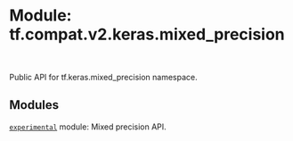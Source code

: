 <div itemscope itemtype="http://developers.google.com/ReferenceObject">
<meta itemprop="name" content="tf.compat.v2.keras.mixed_precision" />
<meta itemprop="path" content="Stable" />
</div>

# Module: tf.compat.v2.keras.mixed_precision


<table class="tfo-notebook-buttons tfo-api" align="left">
</table>



Public API for tf.keras.mixed_precision namespace.



## Modules

[`experimental`](../../../../tf/compat/v2/keras/mixed_precision/experimental.md) module: Mixed precision API.

